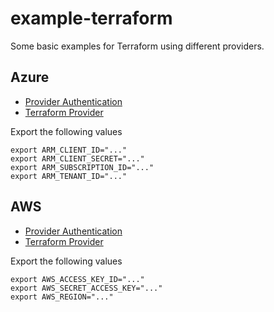 # example-terraform

Some basic examples for Terraform using different providers.

## Azure
* [Provider Authentication](https://registry.terraform.io/providers/hashicorp/azurerm/latest/docs/guides/service_principal_client_secret)
* [Terraform Provider](https://github.com/hashicorp/terraform-provider-azurerm)

Export the following values
```
export ARM_CLIENT_ID="..."
export ARM_CLIENT_SECRET="..."
export ARM_SUBSCRIPTION_ID="..."
export ARM_TENANT_ID="..."
```

## AWS
* [Provider Authentication](https://registry.terraform.io/providers/hashicorp/aws/latest/docs#authentication-and-configuration)
* [Terraform Provider](https://github.com/hashicorp/terraform-provider-aws)

Export the following values
```
export AWS_ACCESS_KEY_ID="..."
export AWS_SECRET_ACCESS_KEY="..."
export AWS_REGION="..."
```

